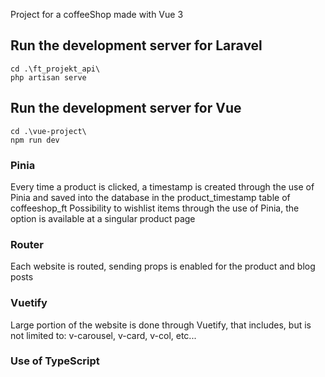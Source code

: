 Project for a coffeeShop made with Vue 3

## **Run the development server for Laravel**
```
cd .\ft_projekt_api\
php artisan serve        
```

## **Run the development server for Vue**
```
cd .\vue-project\
npm run dev  
```

### Pinia
Every time a product is clicked, a timestamp is created through the use of Pinia and saved into the database in the product_timestamp table of coffeeshop_ft
Possibility to wishlist items through the use of Pinia, the option is available at a singular product page

### Router
Each website is routed, sending props is enabled for the product and blog posts

### Vuetify
Large portion of the website is done through Vuetify, that includes, but is not limited to: v-carousel, v-card, v-col, etc...

### Use of TypeScript
